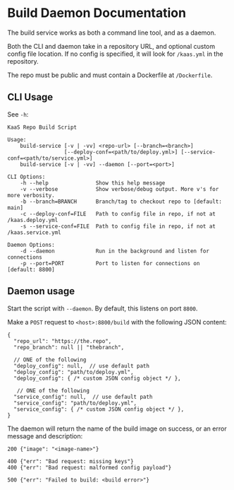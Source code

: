 # Build Daemon Documentation

The build service works as both a command line tool, and as a daemon.

Both the CLI and daemon take in a repository URL, and optional custom config
file location. If no config is specified, it will look for `/kaas.yml` in the
repository.

The repo must be public and must contain a Dockerfile at `/Dockerfile`.

## CLI Usage

See `-h`:

```
KaaS Repo Build Script

Usage:
    build-service [-v | -vv] <repo-url> [--branch=<branch>]
                  [--deploy-conf=<path/to/deploy.yml>] [--service-conf=<path/to/service.yml>]
    build-service [-v | -vv] --daemon [--port=<port>]

CLI Options:
    -h --help               Show this help message
    -v --verbose            Show verbose/debug output. More v's for more verbosity.
    -b --branch=BRANCH      Branch/tag to checkout repo to [default: main]
    -c --deploy-conf=FILE   Path to config file in repo, if not at /kaas.deploy.yml
    -s --service-conf=FILE  Path to config file in repo, if not at /kaas.service.yml

Daemon Options:
    -d --daemon             Run in the background and listen for connections
    -p --port=PORT          Port to listen for connections on [default: 8800]
```

## Daemon usage

Start the script with `--daemon`. By default, this listens on port `8800`.

Make a `POST` request to `<host>:8800/build` with the following JSON content:

```jsonc
{
  "repo_url": "https://the.repo",
  "repo_branch": null || "thebranch",

  // ONE of the following
  "deploy_config": null,  // use default path
  "deploy_config": "path/to/deploy.yml",
  "deploy_config": { /* custom JSON config object */ },

   // ONE of the following
  "service_config": null,  // use default path
  "service_config": "path/to/deploy.yml",
  "service_config": { /* custom JSON config object */ },
}
```

The daemon will return the name of the build image on success, or an error
message and description:

```jsonc
200 {"image": "<image-name>"}

400 {"err": "Bad request: missing keys"}
400 {"err": "Bad request: malformed config payload"}

500 {"err": "Failed to build: <build error>"}
```

